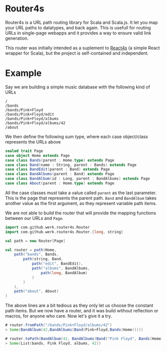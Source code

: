 # Router4s

Router4s is a URL path routing library for Scala and Scala.js. It let you map your URL paths to datatypes, and back again. This is usefull for routing URLs in single-page webapps and it provides a way to ensure valid link generation.

This router was initially intended as a suplement to [React4s](https://github.com/Ahnfelt/react4s) (a simple React wrapper for Scala), but the project is self-contained and independent.

# Example

Say we are building a simple music database with the following kind of URLs

```
/
/bands
/bands/Pink+Floyd
/bands/Pink+Floyd/edit
/bands/Pink+Floyd/albums
/bands/Pink+Floyd/albums/42
/about 
```

We then define the following sum type, where each case object/class represents the URLs above

```scala
sealed trait Page
case object Home extends Page
case class Bands(parent : Home.type) extends Page
case class Band(name : String, parent : Bands) extends Page
case class BandEdit(parent : Band) extends Page
case class BandAlbums(parent : Band) extends Page
case class BandAlbum(id : Long, parent : BandAlbums) extends Page
case class About(parent : Home.type) extends Page
```

All the case classes must take a value called `parent` as the last parameter. This is the page that represents the parent path. `Band` and `BandAlbum` takes another value as the first argument, as they represent variable path items.

We are not able to build the router that will provide the mapping functions between our URLs and `Page`.
```scala
import com.github.werk.router4s.Router
import com.github.werk.router4s.Router.{long, string}

val path = new Router[Page]

val router = path(Home,
    path("bands", Bands,
        path(string, Band,
            path("edit", BandEdit),
            path("albums", BandAlbums,
                path(long, BandAlbum)
            )
        )
    ),
    path("about", About)
)
```

The above lines are a bit tedious as they only let us choose the constant path items. But we now have a router, and it was build without reflection or macros, for anyone who care. Now let's give it a try.

```scala
# router.fromPath("/bands/Pink+Floyd/albums/42")
> Some(BandAlbum(42,BandAlbums(Band(Pink+Floyd,Bands(Home)))))

# router.toPath(BandAlbum(42, BandAlbums(Band("Pink Floyd", Bands(Home)))))
> Some(List(bands, Pink Floyd, albums, 42))
```
